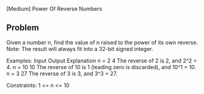 [Medium] Power Of Reverse Numbers

## Problem
Given a number n, find the value of n raised to the power of its own reverse.
Note: The result will always fit into a 32-bit signed integer.

Examples:
Input	Output	Explanation
n = 2	4	    The reverse of 2 is 2, and 2^2 = 4.
n = 10	10	    The reverse of 10 is 1 (leading zero is discarded), and 10^1 = 10.
n = 3	27	    The reverse of 3 is 3, and 3^3 = 27.

Constraints:
1 <= n <= 10
